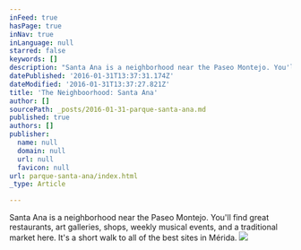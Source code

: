 ```yaml
---
inFeed: true
hasPage: true
inNav: true
inLanguage: null
starred: false
keywords: []
description: "Santa Ana is a neighborhood near the Paseo Montejo. You'll find great restaurants, art galleries, shops, and a traditional market here. It's a short walk to all of the best sites in Mérida."
datePublished: '2016-01-31T13:37:31.174Z'
dateModified: '2016-01-31T13:37:27.821Z'
title: 'The Neighboorhood: Santa Ana'
author: []
sourcePath: _posts/2016-01-31-parque-santa-ana.md
published: true
authors: []
publisher:
  name: null
  domain: null
  url: null
  favicon: null
url: parque-santa-ana/index.html
_type: Article

---
```

Santa Ana is a neighborhood near the Paseo Montejo. You'll find great restaurants, art galleries, shops, weekly musical events, and a traditional market here. It's a short walk to all of the best sites in Mérida.
![](https://the-grid-user-content.s3-us-west-2.amazonaws.com/37ddac90-aa76-4d81-a8bf-847f298a6433.JPG)